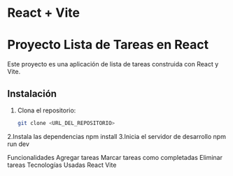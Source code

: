 # React + Vite

# Proyecto Lista de Tareas en React

Este proyecto es una aplicación de lista de tareas construida con React y Vite.

## Instalación

1. Clona el repositorio:
   ```bash
   git clone <URL_DEL_REPOSITORIO>

2.Instala las dependencias
npm install
3.Inicia el servidor de desarrollo
npm run dev

Funcionalidades
Agregar tareas
Marcar tareas como completadas
Eliminar tareas
Tecnologías Usadas
React
Vite